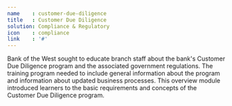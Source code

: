 ```yaml
---
name    : customer-due-diligence
title   : Customer Due Diligence
solution: Compliance & Regulatory
icon    : compliance
link    : '#'
---
```

Bank of the West sought to educate branch staff about the bank's Customer Due Diligence program and the associated government regulations. The training program needed to include general information about the program and information about updated business processes. This overview module introduced learners to the basic requirements and concepts of the Customer Due Diligence program.
